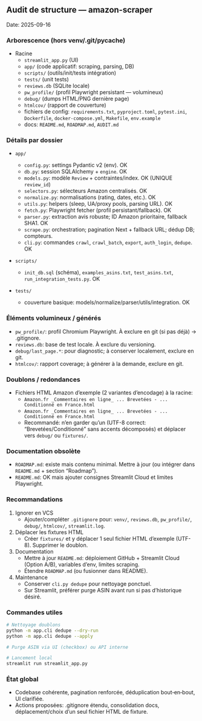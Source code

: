 ## Audit de structure — amazon-scraper

Date: 2025-09-16

### Arborescence (hors venv/.git/__pycache__)

- Racine
  - `streamlit_app.py` (UI)
  - `app/` (code applicatif: scraping, parsing, DB)
  - `scripts/` (outils/init/tests intégration)
  - `tests/` (unit tests)
  - `reviews.db` (SQLite locale)
  - `pw_profile/` (profil Playwright persistant — volumineux)
  - `debug/` (dumps HTML/PNG dernière page)
  - `htmlcov/` (rapport de couverture)
  - fichiers de config: `requirements.txt`, `pyproject.toml`, `pytest.ini`, `Dockerfile`, `docker-compose.yml`, `Makefile`, `env.example`
  - docs: `README.md`, `ROADMAP.md`, `AUDIT.md`

### Détails par dossier

- `app/`
  - `config.py`: settings Pydantic v2 (env). OK
  - `db.py`: session SQLAlchemy + `engine`. OK
  - `models.py`: modèle `Review` + contraintes/index. OK (UNIQUE `review_id`)
  - `selectors.py`: sélecteurs Amazon centralisés. OK
  - `normalize.py`: normalisations (rating, dates, etc.). OK
  - `utils.py`: helpers (sleep, UA/proxy pools, parsing URL). OK
  - `fetch.py`: Playwright fetcher (profil persistant/fallback). OK
  - `parser.py`: extraction avis robuste; ID Amazon prioritaire, fallback SHA1. OK
  - `scrape.py`: orchestration; pagination Next + fallback URL; dédup DB; compteurs.
  - `cli.py`: commandes `crawl`, `crawl_batch`, `export`, `auth_login`, `dedupe`. OK

- `scripts/`
  - `init_db.sql` (schéma), `examples_asins.txt`, `test_asins.txt`, `run_integration_tests.py`. OK

- `tests/`
  - couverture basique: models/normalize/parser/utils/integration. OK

### Éléments volumineux / générés

- `pw_profile/`: profil Chromium Playwright. À exclure en git (si pas déjà) → .gitignore.
- `reviews.db`: base de test locale. À exclure du versioning.
- `debug/last_page.*`: pour diagnostic; à conserver localement, exclure en git.
- `htmlcov/`: rapport coverage; à générer à la demande, exclure en git.

### Doublons / redondances

- Fichiers HTML Amazon d’exemple (2 variantes d’encodage) à la racine:
  - `Amazon.fr _Commentaires en ligne_ ... Brevetées - ... Conditionné en France.html`
  - `Amazon.fr _Commentaires en ligne_ ... Brevetées - ... Conditionné en France.html`
  - Recommandé: n’en garder qu’un (UTF-8 correct: “Brevetées/Conditionné” sans accents décomposés) et déplacer vers `debug/` ou `fixtures/`.

### Documentation obsolète

- `ROADMAP.md`: existe mais contenu minimal. Mettre à jour (ou intégrer dans `README.md` + section “Roadmap”).
- `README.md`: OK mais ajouter consignes Streamlit Cloud et limites Playwright.

### Recommandations

1. Ignorer en VCS
   - Ajouter/compléter `.gitignore` pour: `venv/`, `reviews.db`, `pw_profile/`, `debug/`, `htmlcov/`, `streamlit.log`.
2. Déplacer les fixtures HTML
   - Créer `fixtures/` et y déplacer 1 seul fichier HTML d’exemple (UTF-8). Supprimer le doublon.
3. Documentation
   - Mettre à jour `README.md`: déploiement GitHub + Streamlit Cloud (Option A/B), variables d’env, limites scraping.
   - Étendre `ROADMAP.md` (ou fusionner dans README).
4. Maintenance
   - Conserver `cli.py dedupe` pour nettoyage ponctuel.
   - Sur Streamlit, préférer purge ASIN avant run si pas d’historique désiré.

### Commandes utiles

```bash
# Nettoyage doublons
python -m app.cli dedupe --dry-run
python -m app.cli dedupe --apply

# Purge ASIN via UI (checkbox) ou API interne

# Lancement local
streamlit run streamlit_app.py
```

### État global

- Codebase cohérente, pagination renforcée, déduplication bout‑en‑bout, UI clarifiée.
- Actions proposées: .gitignore étendu, consolidation docs, déplacement/choix d’un seul fichier HTML de fixture.


